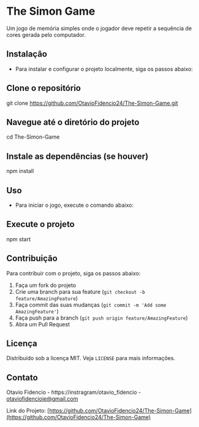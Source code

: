 # The Simon Game

Um jogo de memória simples onde o jogador deve repetir a sequência de cores gerada pelo computador. 

## Instalação

- Para instalar e configurar o projeto localmente, siga os passos abaixo:


## Clone o repositório
git clone https://github.com/OtavioFidencio24/The-Simon-Game.git

## Navegue até o diretório do projeto
cd The-Simon-Game

## Instale as dependências (se houver)
npm install

## Uso

- Para iniciar o jogo, execute o comando abaixo:

## Execute o projeto
npm start

## Contribuição

Para contribuir com o projeto, siga os passos abaixo:

1. Faça um fork do projeto
2. Crie uma branch para sua feature (`git checkout -b feature/AmazingFeature`)
3. Faça commit das suas mudanças (`git commit -m 'Add some AmazingFeature'`)
4. Faça push para a branch (`git push origin feature/AmazingFeature`)
5. Abra um Pull Request

## Licença

Distribuído sob a licença MIT. Veja `LICENSE` para mais informações.

## Contato

Otavio Fidencio - https://instragram/otavio_fidencio - otaviofidencioie@gmail.com

Link do Projeto: [https://github.com/OtavioFidencio24/The-Simon-Game](https://github.com/OtavioFidencio24/The-Simon-Game)


